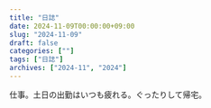 ```yaml
---
title: "日誌"
date: 2024-11-09T00:00:00+09:00
slug: "2024-11-09"
draft: false
categories: [""]
tags: ["日誌"]
archives: ["2024-11", "2024"]
---
```

仕事。土日の出勤はいつも疲れる。ぐったりして帰宅。
